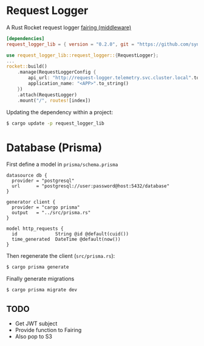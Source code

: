 # Request Logger

A Rust Rocket request logger [fairing (middleware)](https://rocket.rs/v0.5-rc/guide/fairings/)

```toml
[dependencies]
request_logger_lib = { version = "0.2.0", git = "https://github.com/synthesis-labs/request-logger.git" }
```

```rust
use request_logger_lib::request_logger::{RequestLogger};
...
rocket::build()
    .manage(RequestLoggerConfig {
        api_url: "http://request-logger.telemetry.svc.cluster.local".to_string(),
        application_name: "<APP>".to_string()
    })
    .attach(RequestLogger)
    .mount("/", routes![index])

```

Updating the dependency within a project:

```sh
$ cargo update -p request_logger_lib
```

# Database (Prisma)

First define a model in `prisma/schema.prisma`

```prisma
datasource db {
  provider = "postgresql"
  url      = "postgresql://user:password@host:5432/database"
}

generator client {
  provider = "cargo prisma"
  output   = "../src/prisma.rs"
}

model http_requests {
  id              String @id @default(cuid())
  time_generated  DateTime @default(now())
}
```

Then regenerate the client (`src/prisma.rs`):

```sh
$ cargo prisma generate
```

Finally generate migrations

```sh
$ cargo prisma migrate dev
```

## TODO
- Get JWT subject
- Provide function to Fairing
- Also pop to S3